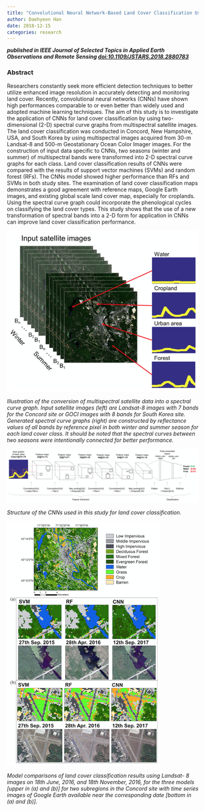 ```yaml
---
title: "Convolutional Neural Network-Based Land Cover Classification Using 2-D Spectral Reflectance Curve Graphs With Multitemporal Satellite Imagery"
author: Daehyeon Han
date: 2018-12-15
categories: research
---
```

***published in IEEE Journal of Selected Topics in Applied Earth Observations and Remote Sensing [doi:10.1109/JSTARS.2018.2880783](http://dx.doi.org/10.1109/JSTARS.2018.2880783)***

### Abstract

Researchers constantly seek more efficient detection techniques to better utilize enhanced image resolution in accurately detecting and monitoring land cover. Recently, convolutional neural networks (CNNs) have shown high performances comparable to or even better than widely used and adopted machine learning techniques. The aim of this study is to investigate the application of CNNs for land cover classification by using two-dimensional (2-D) spectral curve graphs from multispectral satellite images. The land cover classification was conducted in Concord, New Hampshire, USA, and South Korea by using multispectral images acquired from 30-m Landsat-8 and 500-m Geostationary Ocean Color Imager images. For the construction of input data specific to CNNs, two seasons (winter and summer) of multispectral bands were transformed into 2-D spectral curve graphs for each class. Land cover classification results of CNNs were compared with the results of support vector machines (SVMs) and random forest (RFs). The CNNs model showed higher performance than RFs and SVMs in both study sites. The examination of land cover classification maps demonstrates a good agreement with reference maps, Google Earth images, and existing global scale land cover map, especially for croplands. Using the spectral curve graph could incorporate the phenological cycles on classifying the land cover types. This study shows that the use of a new transformation of spectral bands into a 2-D form for application in CNNs can improve land cover classification performance.

![](https://github.com/daehyeon-han/daehyeon-han.github.io/raw/master/uploads/research/201812-landcover-method.png)

*Illustration of the conversion of multispectral satellite data into a spectral curve graph. Input satellite images (left) are Landsat-8 images with 7 bands for the Concord site or GOCI images with 8 bands for South Korea site. Generated spectral curve graphs (right) are constructed by reflectance values of all bands by reference pixel in both winter and summer season for each land cover class. It should be noted that the spectral curves between two seasons were intentionally connected for better performance.*

![](https://github.com/daehyeon-han/daehyeon-han.github.io/raw/master/uploads/research/201812-landcover-cnn.png)

*Structure of the CNNs used in this study for land cover classification.*

![](https://github.com/daehyeon-han/daehyeon-han.github.io/raw/master/uploads/research/201812-landcover-mapping.png)

*Model comparisons of land cover classification results using Landsat- 8 images on 18th June, 2016, and 18th November, 2016, for the three models [upper in (a) and (b)] for two subregions in the Concord site with time series images of Google Earth available near the corresponding date [bottom in (a) and (b)].*